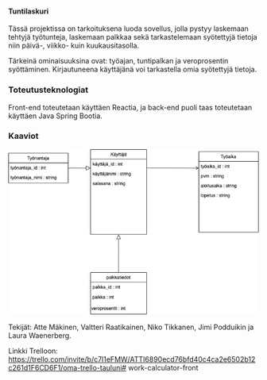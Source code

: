 #### Tuntilaskuri

Tässä projektissa on tarkoituksena luoda sovellus, jolla pystyy laskemaan tehtyjä työtunteja, laskemaan palkkaa sekä tarkastelemaan syötettyjä tietoja niin päivä-, viikko- kuin kuukausitasolla.

Tärkeinä ominaisuuksina ovat: työajan, tuntipalkan ja veroprosentin syöttäminen. Kirjautuneena käyttäjänä voi tarkastella omia syötettyjä tietoja.

### Toteutusteknologiat
Front-end toteutetaan käyttäen Reactia, ja back-end puoli taas toteutetaan käyttäen Java Spring Bootia.

### Kaaviot

![Alt Text](luokkakaavio.png)


Tekijät: Atte Mäkinen, Valtteri Raatikainen, Niko Tikkanen, Jimi Podduikin ja Laura Waenerberg.

Linkki Trelloon: https://trello.com/invite/b/c7l1eFMW/ATTI6890ecd76bfd40c4ca2e6502b12c261d1F6CD6F1/oma-trello-tauluni# work-calculator-front
